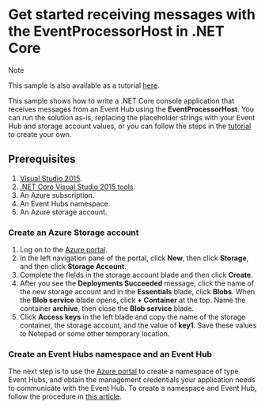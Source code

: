 # Get started receiving messages with the EventProcessorHost in .NET Core

> [!NOTE]
> This sample is also available as a tutorial [here](https://docs.microsoft.com/azure/event-hubs/event-hubs-dotnet-standard-getstarted-receive-eph).

This sample shows how to write a .NET Core console application that receives messages from an Event Hub using the **EventProcessorHost**. You can run the solution as-is, replacing the placeholder strings with your Event Hub and storage account values, or you can follow the steps in the [tutorial](https://docs.microsoft.com/azure/event-hubs/event-hubs-dotnet-standard-getstarted-receive-eph) to create your own.

## Prerequisites

1. [Visual Studio 2015](http://www.visualstudio.com).
2. [.NET Core Visual Studio 2015 tools](http://www.microsoft.com/net/core).
3. An Azure subscription.
4. An Event Hubs namespace.
5. An Azure storage account.

### Create an Azure Storage account
1. Log on to the [Azure portal](https://portal.azure.com).
2. In the left navigation pane of the portal, click **New**, then click **Storage**, and then click **Storage Account**.
3. Complete the fields in the storage account blade and then click **Create**.
4. After you see the **Deployments Succeeded** message, click the name of the new storage account and in the **Essentials** blade, click **Blobs**. When the **Blob service** blade opens, click **+ Container** at the top. Name the container **archive**, then close the **Blob service** blade.
5. Click **Access keys** in the left blade and copy the name of the storage container, the storage account, and the value of **key1**. Save these values to Notepad or some other temporary location.

### Create an Event Hubs namespace and an Event Hub

The next step is to use the [Azure portal](https://portal.azure.com) to create a namespace of type Event Hubs, and obtain the management credentials your application needs to communicate with the Event Hub. To create a namespace and Event Hub, follow the procedure in [this article](event-hubs-create.md).
    